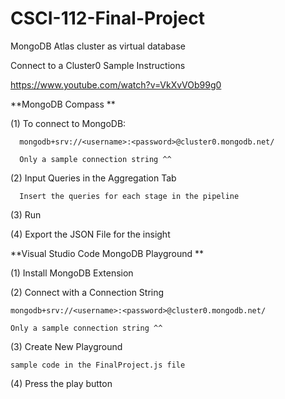 # CSCI-112-Final-Project

MongoDB Atlas cluster as virtual database

Connect to a Cluster0 Sample Instructions 

https://www.youtube.com/watch?v=VkXvVOb99g0


**MongoDB Compass **

  (1) To connect to MongoDB: 
  
      mongodb+srv://<username>:<password>@cluster0.mongodb.net/
      
      Only a sample connection string ^^
      
  (2) Input Queries in the Aggregation Tab 
  
      Insert the queries for each stage in the pipeline
      
  (3) Run 
  
  (4) Export the JSON File for the insight 



**Visual Studio Code MongoDB Playground **

(1) Install MongoDB Extension

(2) Connect with a Connection String 

    mongodb+srv://<username>:<password>@cluster0.mongodb.net/
    
    Only a sample connection string ^^
    
(3) Create New Playground 

    sample code in the FinalProject.js file 
    
(4) Press the play button 



